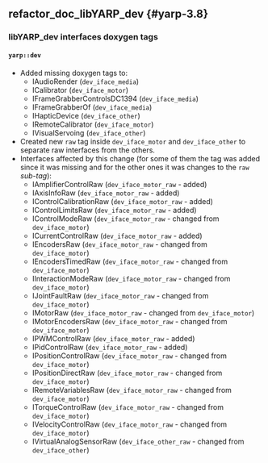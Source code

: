 refactor_doc_libYARP_dev {#yarp-3.8}
-------------------

### libYARP_dev interfaces doxygen tags

#### `yarp::dev`

- Added missing doxygen tags to:
  - IAudioRender (`dev_iface_media`)
  - ICalibrator (`dev_iface_motor`)
  - IFrameGrabberControlsDC1394 (`dev_iface_media`)
  - IFrameGrabberOf (`dev_iface_media`)
  - IHapticDevice (`dev_iface_other`)
  - IRemoteCalibrator (`dev_iface_motor`)
  - IVisualServoing (`dev_iface_other`)
- Created new `raw` tag inside `dev_iface_motor` and `dev_iface_other` to separate raw interfaces from the others.
- Interfaces affected by this change (for some of them the tag was added since it was missing and for the other ones it was changes to the `raw` *sub-tag*):
  - IAmplifierControlRaw (`dev_iface_motor_raw` - added)
  - IAxisInfoRaw (`dev_iface_motor_raw` - added)
  - IControlCalibrationRaw (`dev_iface_motor_raw` - added)
  - IControlLimitsRaw (`dev_iface_motor_raw` - added)
  - IControlModeRaw (`dev_iface_motor_raw` - changed from `dev_iface_motor`)
  - ICurrentControlRaw (`dev_iface_motor_raw` - added)
  - IEncodersRaw (`dev_iface_motor_raw` - changed from `dev_iface_motor`)
  - IEncodersTimedRaw (`dev_iface_motor_raw` - changed from `dev_iface_motor`)
  - IInteractionModeRaw (`dev_iface_motor_raw` - changed from `dev_iface_motor`)
  - IJointFaultRaw (`dev_iface_motor_raw` - changed from `dev_iface_motor`)
  - IMotorRaw (`dev_iface_motor_raw` - changed from `dev_iface_motor`)
  - IMotorEncodersRaw (`dev_iface_motor_raw` - changed from `dev_iface_motor`)
  - IPWMControlRaw (`dev_iface_motor_raw` - added)
  - IPidControlRaw (`dev_iface_motor_raw` - added)
  - IPositionControlRaw (`dev_iface_motor_raw` - changed from `dev_iface_motor`)
  - IPositionDirectRaw (`dev_iface_motor_raw` - changed from `dev_iface_motor`)
  - IRemoteVariablesRaw (`dev_iface_motor_raw` - changed from `dev_iface_motor`)
  - ITorqueControlRaw (`dev_iface_motor_raw` - changed from `dev_iface_motor`)
  - IVelocityControlRaw (`dev_iface_motor_raw` - changed from `dev_iface_motor`)
  - IVirtualAnalogSensorRaw (`dev_iface_other_raw` - changed from `dev_iface_other`)
